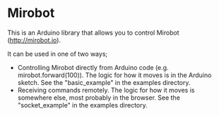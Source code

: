 Mirobot
=======

This is an Arduino library that allows you to control Mirobot (http://mirobot.io).

It can be used in one of two ways;
 - Controlling Mirobot directly from Arduino code (e.g. mirobot.forward(100)). The logic for how it moves is in the Arduino sketch. See the "basic_example" in the examples directory.
 - Receiving commands remotely. The logic for how it moves is somewhere else, most probably in the browser. See the "socket_example" in the examples directory.

